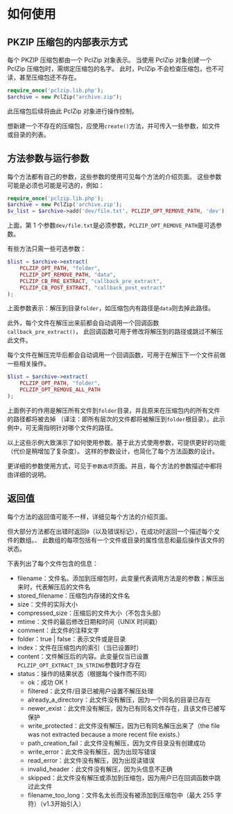 
# 如何使用

## PKZIP 压缩包的内部表示方式
每个 PKZIP 压缩包都由一个 PclZip 对象表示。
当使用 PclZip 对象创建一个 PclZip 压缩包时，需绑定压缩包的名字。
此时，PclZip 不会检查压缩包，也不可读，甚至压缩包还不存在。

```php
require_once('pclzip.lib.php');
$archive = new PclZip("archive.zip");
```

此压缩包后续将由此 PclZip 对象进行操作控制。

想新建一个不存在的压缩包，应使用`create()`方法，并可传入一些参数，如文件或目录的列表。


## 方法参数与运行参数
每个方法都有自己的参数，这些参数的使用可见每个方法的介绍页面。
这些参数可能是必须也可能是可选的，例如：

```php
require_once('pclzip.lib.php');
$archive = new PclZip('archive.zip');
$v_list = $archive->add('dev/file.txt', PCLZIP_OPT_REMOVE_PATH, 'dev');
```
上面，第 1 个参数`dev/file.txt`是必须参数，`PCLZIP_OPT_REMOVE_PATH`是可选参数。

有些方法只需一些可选参数：
```php
$list = $archive->extract(
    PCLZIP_OPT_PATH, "folder",
    PCLZIP_OPT_REMOVE_PATH, "data",
    PCLZIP_CB_PRE_EXTRACT, "callback_pre_extract",
    PCLZIP_CB_POST_EXTRACT, "callback_post_extract"
);
```
上面参数表示：解压到目录`folder`，如压缩包内有路径是`data`则去掉此路径。

此外，每个文件在解压出来前都会自动调用一个回调函数`callback_pre_extract()`，
此回调函数可用于修改将解压到的路径或跳过不解压此文件。

每个文件在解压完毕后都会自动调用一个回调函数，可用于在解压下一个文件前做一些相关操作。

```php
$list = $archive->extract(
    PCLZIP_OPT_PATH, "folder",
    PCLZIP_OPT_REMOVE_ALL_PATH
);
```
上面例子的作用是解压所有文件到`folder`目录，并且原来在压缩包内的所有文件的路径都将被去掉
（译注：即所有层次的文件都将被解压到`folder`根目录）。此示例中，可无需指明针对哪个文件的路径。

以上这些示例大致演示了如何使用参数。基于此方式使用参数，可提供更好的功能（代价是稍增加了复杂度）。
这样的参数设计，也简化了每个方法函数的设计。

更详细的参数使用方式，可见于`参数选项`页面。并且，每个方法的参数描述中都将由详细的说明。



## 返回值
每个方法的返回值可能不一样，详细见每个方法的介绍页面。

但大部分方法都在出错时返回`0`（以及错误标记），在成功时返回一个描述每个文件的数组。、
此数组的每项包括有一个文件或目录的属性信息和最后操作该文件的状态。

下表列出了每个文件包含的信息：
- filename：文件名。添加到压缩包时，此变量代表调用方法是的参数；解压出来时，代表解压后的文件名
- stored_filename：压缩包内存储的文件名
- size：文件的实际大小
- compressed_size：压缩后的文件大小（不包含头部）
- mtime：文件的最后修改日期和时间（UNIX 时间戳）
- comment：此文件的注释文字
- folder：true | false：表示文件或是目录
- index：文件在压缩包内的索引（当已设置时）
- content：文件解压后的内容。此变量仅当已设置`PCLZIP_OPT_EXTRACT_IN_STRING`参数时才存在
- status：操作的结果状态（根据每个操作而不同）
    - ok：成功 OK！
    - filtered：此文件/目录已被用户设置不解压处理
    - already_a_directory：此文件没有解压，因为一个同名的目录已存在
    - newer_exist：此文件没有解压，因为已有同名文件存在，且该文件已被写保护
    - write_protected：此文件没有解压，因为已有同名解压出来了（the file was not extracted because a more recent file exists.）
    - path_creation_fail：此文件没有解压，因为文件目录没有创建成功
    - write_error：此文件没有解压，因为出现写错误
    - read_error：此文件没有解压，因为出现读错误
    - invalid_header：此文件没有解压，因为头信息不正确
    - skipped：此文件没有解压或添加到压缩包，因为用户已在回调函数中跳过此文件
    - filename_too_long：文件名太长而没有被添加到压缩包中（最大 255 字符）（v1.3开始引入）













